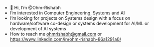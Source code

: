 - 👋 Hi, I’m @Ohm-Rishabh
- I’m interested in Computer Engineering, Systems and AI 
- I’m looking for projects on Systems design with a focus on hardware/software co-design or systems development for AI/ML or development of AI systems
- How to reach me ohmrishabh@gmail.com or https://www.linkedin.com/in/ohm-rishabh-86a1291a0/

<!---
Ohm-Rishabh/Ohm-Rishabh is a ✨ special ✨ repository because its `README.md` (this file) appears on your GitHub profile.
You can click the Preview link to take a look at your changes.
--->
